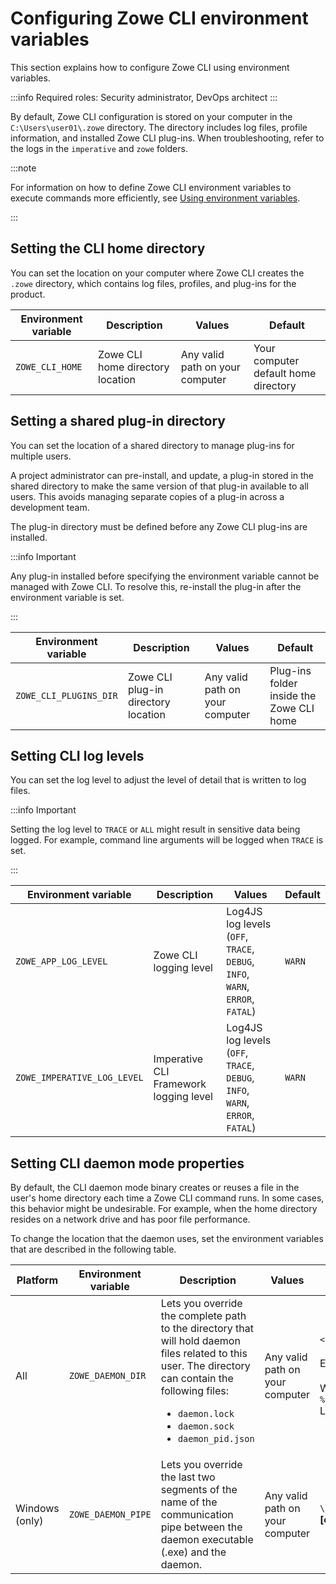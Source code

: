 # Configuring Zowe CLI environment variables

This section explains how to configure Zowe CLI using environment variables.

:::info Required roles: Security administrator, DevOps architect
:::

By default, Zowe CLI configuration is stored on your computer in the `C:\Users\user01\.zowe` directory. The directory includes log files, profile information, and installed Zowe CLI plug-ins. When troubleshooting, refer to the logs in the `imperative` and `zowe` folders.

:::note

For information on how to define Zowe CLI environment variables to execute commands more efficiently, see [Using environment variables](cli-using-using-environment-variables.md).

:::

## Setting the CLI home directory

You can set the location on your computer where Zowe CLI creates the `.zowe` directory, which contains log files, profiles, and plug-ins for the product.

| Environment variable | Description | Values | Default |
| ---------------------- | ----------- | ------ | ------- |
| `ZOWE_CLI_HOME`  | Zowe CLI home directory location | Any valid path on your computer | Your computer default home directory |

## Setting a shared plug-in directory

You can set the location of a shared directory to manage plug-ins for multiple users.

A project administrator can pre-install, and update, a plug-in stored in the shared directory to make the same version of that plug-in available to all users. This avoids managing separate copies of a plug-in across a development team.

The plug-in directory must be defined before any Zowe CLI plug-ins are installed.

:::info Important

Any plug-in installed before specifying the environment variable cannot be managed with Zowe CLI. To resolve this, re-install the plug-in after the environment variable is set.

:::

| Environment variable | Description | Values | Default |
| ---------------------- | ----------- | ------ | ------- |
| `ZOWE_CLI_PLUGINS_DIR`  | Zowe CLI plug-in directory location | Any valid path on your computer | Plug-ins folder inside the Zowe CLI home |

## Setting CLI log levels

You can set the log level to adjust the level of detail that is written to log files.

:::info Important

Setting the log level to `TRACE` or `ALL` might result in sensitive data being logged. For example, command line arguments will be logged when `TRACE` is set.

:::

| Environment variable | Description | Values | Default |
| ---------------------- | ----------- |------- | ------- |
| `ZOWE_APP_LOG_LEVEL`        | Zowe CLI logging level            | Log4JS log levels (`OFF`, `TRACE`, `DEBUG`, `INFO`, `WARN`, `ERROR`, `FATAL`) | `WARN` |
| `ZOWE_IMPERATIVE_LOG_LEVEL` | Imperative CLI Framework logging level | Log4JS log levels (`OFF`, `TRACE`, `DEBUG`, `INFO`, `WARN`, `ERROR`, `FATAL`) | `WARN` |

## Setting CLI daemon mode properties

By default, the CLI daemon mode binary creates or reuses a file in the user's home directory each time a Zowe CLI command runs. In some cases, this behavior might be undesirable. For example, when the home directory resides on a network drive and has poor file performance.

To change the location that the daemon uses, set the environment variables that are described in the following table.

| Platform | Environment variable  | Description | Values | Default |
| ---------------------- | ---------------------- | ---------------------- | ---------------------- | ---------------------- |
| All | `ZOWE_DAEMON_DIR` | Lets you override the complete path to the directory that will hold daemon files related to this user. The directory can contain the following files:<ul><li>`daemon.lock`</li><li>`daemon.sock`</li><li>`daemon_pid.json`</li></ul> | Any valid path on your computer | `<your_home_dir>/.zowe/daemon` <br/><br/> Examples: <br/><br/> Windows: `%HOMEPATH%\.zowe\daemon`<br/>Linux: `$HOME/.zowe/daemon` |
| Windows (only) | `ZOWE_DAEMON_PIPE` | Lets you override the last two segments of the name of the communication pipe between the daemon executable (.exe) and the daemon. | Any valid path on your computer | `\\.\pipe\%USERNAME%\ZoweDaemon` **[correct?]**
